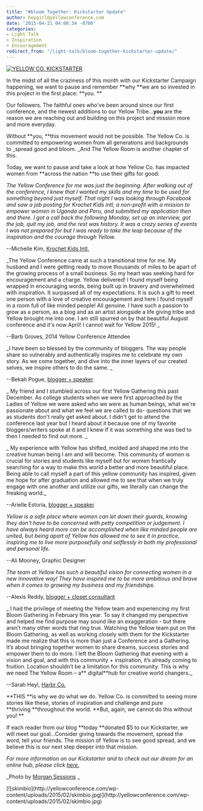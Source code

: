 ```yaml
---
title: "#bloom Together: Kickstarter Update"
author: heygirl@yellowconference.com
date: '2015-04-21 04:00:34 -0700'
categories:
- Light Talk
- Inspiration
- Encouragement
redirect_from: "/light-talk/bloom-together-kickstarter-update/"
---
```


[![YELLOW CO. KICKSTARTER](http://yellowconference.com/wp-content/uploads/2015/04/photo-1421986527537-888d998adb74.jpg)](http://yellowconference.com/wp-content/uploads/2015/04/photo-1421986527537-888d998adb74.jpg)

In the midst of all the craziness of this month with our Kickstarter Campaign happening, we want to pause and remember **why **we are so invested in this project in the first place: **you. **

Our followers. The faithful ones who've been around since our first conference, and the newest additions to our Yellow Tribe...**you** are the reason we are reaching out and building on this project and mission more and more everyday.

Without **you, **this movement would not be possible. The Yellow Co. is committed to empowering women from all generations and backgrounds to _spread good and bloom. _And The Yellow Room is another chapter of this.

Today, we want to pause and take a look at how Yellow Co. has impacted women from **across the nation **to use their gifts for good:

<div>

_The Yellow Conference for me was just the beginning. After walking out of the conference, I knew that I wanted my skills and my time to be used for something beyond just myself. That night I was looking through Facebook and saw a job posting for Krochet Kids intl, a non-profit with a mission to empower women in Uganda and Peru, and submitted my application then and there. I got a call back the following Monday, set up an interview, got the job, quit my job, and the rest was history. It was a crazy series of events I was not prepared for but I was ready to take the leap because of the inspiration and the courage through Yellow._

--Michelle Kim, [Krochet Kids Intl.](http://www.krochetkids.org/)

_The Yellow Conference came at such a transitional time for me. My husband and I were getting ready to move thousands of miles to be apart of the growing process of a small business. So my heart was seeking hard for encouragement and a charge. Yellow delivered! I found myself being wrapped in encouraging words, being built up in bravery and overwhelmed with inspiration. It surpassed all of my expectations. It is such a gift to meet one person with a love of creative encouragement and here I found myself in a room full of like minded people! All genuine. I have such a passion to grow as a person, as a blog and as an artist alongside a life giving tribe and Yellow brought me into one. I am still spurred on by that beautiful August conference and it's now April! I cannot wait for Yellow 2015! _

--Barb Groves, 2014 Yellow Conference Attendee

_I have been so blessed by the community of bloggers. The way people share so vulnerably and authentically inspires me to celebrate my own story. As we come together, and dive into the inner layers of our created selves, we inspire others to do the same. _

--Bekah Pogue, [blogger + speaker](http://www.upcycledjane.com/)

_ My friend and I stumbled across our first Yellow Gathering this past December. As college students when we were first approached by the Ladies of Yellow we were asked who we were as human beings, what we're passionate about and what we feel we are called to do- questions that we as students don't really get asked about. I didn't get to attend the conference last year but I heard about it because one of my favorite bloggers/writers spoke at it and I knew if it was something she was tied to then I needed to find out more. _

_ My experience with Yellow has shifted, molded and shaped me into the creative human being I am and will become. This community of women is crucial for stories and students like myself but for women frantically searching for a way to make this world a better and more beautiful place. Being able to call myself a part of this yellow community has inspired, given me hope for after graduation and allowed me to see that when we truly engage with one another and utilize our gifts, we literally can change the freaking world._

--Arielle Estoria, [blogger + speaker](http://chroniclesofalioness.com/)

_Yellow is a safe place where women can let down their guards, knowing they don't have to be concerned with petty competition or judgement. I have always heard more can be accomplished when like minded people are united, but being apart of Yellow has allowed me to see it in practice, inspiring me to live more purposefully and selflessly in both my professional and personal life._

--Ali Mooney, Graphic Designer

_The team at Yellow has such a beautiful vision for connecting women in a new innovative way! They have inspired me to be more ambitious and brave when it comes to growing my business and my friendships._

--Alexis Reddy, [blogger + closet consultant](http://alexisatarian.com/)

_ I had the privilege of meeting the Yellow team and experiencing my first Bloom Gathering in February this year. To say it changed my perspective and helped me find purpose may sound like an exaggeration - but there aren’t many other words that ring true. Watching the Yellow team put on the Bloom Gathering, as well as working closely with them for the Kickstarter made me realize that this is more than just a Conference and a Gathering. It’s about bringing together women to share dreams, success stories and empower them to do more. I left the Bloom Gathering that evening with a vision and goal, and with this community + inspiration, it’s already coming to fruition. Location shouldn’t be a limitation for this community. This is why we need The Yellow Room – a** digital**hub for creative world changers._

--Sarah Heyl, [Harbr Co.](http://harbr.co/)

**THIS **is why we do what we do. Yellow Co. is committed to seeing more stories like these, stories of inspiration and challenge and pure **thriving **throughout the world. **But, again, we cannot do this without you! **

If each reader from our blog **today **donated $5 to our Kickstarter, we will meet our goal...Consider giving towards the movement, spread the word, tell your friends. The mission of Yellow is to see good spread, and we believe this is our next step deeper into that mission.

_For more information on our Kickstarter and to check out our dream for an online hub, please click [here.](https://www.kickstarter.com/projects/1439745204/the-yellow-room-a-digital-hub-for-creative-world-c)_

_Photo by [Morgan Sessions](http://www.morgansessions.com/?utm_source=Unsplash&utm_medium=website&utm_campaign=unsplash) _

</div>

<div>

<div dir="ltr">

<div>[![skimbio](http://yellowconference.com/wp-content/uploads/2015/02/skimbio.jpg)](http://yellowconference.com/wp-content/uploads/2015/02/skimbio.jpg)</div>

</div>

</div>
